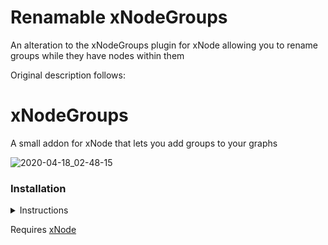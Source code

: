 # Renamable xNodeGroups

An alteration to the xNodeGroups plugin for xNode allowing you to rename groups while they have nodes within them

Original description follows:

# xNodeGroups
A small addon for xNode that lets you add groups to your graphs

![2020-04-18_02-48-15](https://user-images.githubusercontent.com/6402525/79623974-269cc900-811f-11ea-9c3f-1f83105379ac.gif)

### Installation
<details><summary>Instructions</summary>

### Installing with Unity Package Manager
***Via Git URL***
*(Requires Unity version 2018.3.0b7  or above)*

To install this project as a [Git dependency](https://docs.unity3d.com/Manual/upm-git.html) using the Unity Package Manager,
add the following line to your project's `manifest.json`:

```
"com.github.siccity.xnodegroups": "https://github.com/Siccity/xNodeGroups.git"
```

You will need to have Git installed and available in your system's PATH.

### Installing 'the old way'
If no source control or package manager is available to you, you can simply copy/paste the source files into your assets folder.

</details>

Requires [xNode](https://github.com/Siccity/xNode)
